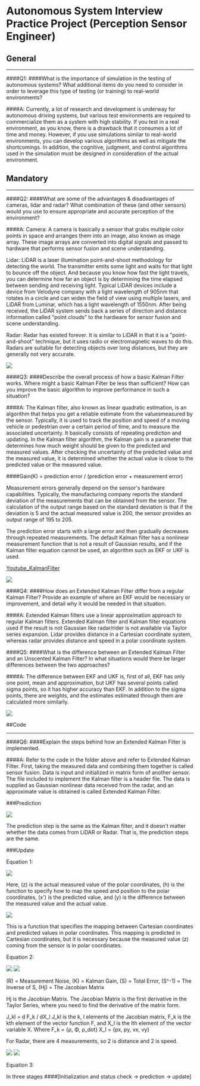 # Autonomous System Interview Practice Project (Perception Sensor Engineer)

## General

---
####Q1:
####What is the importance of simulation in the testing of autonomous systems? What additional items do you need to consider in order to leverage this type of testing (or training) to real-world environments?

####A:
Currently, a lot of research and development is underway for autonomous driving systems, but various test environments are required to commercialize them as a system with high stability. If you test in a real environment, as you know, there is a drawback that it consumes a lot of time and money. However, if you use simulations similar to real-world environments, you can develop various algorithms as well as mitigate the shortcomings. In addition, the cognitive, judgment, and control algorithms used in the simulation must be designed in consideration of the actual environment.

## Mandatory

---
####Q2: 
####What are some of the advantages & disadvantages of cameras, lidar and radar? What combination of these (and other sensors) would you use to ensure appropriate and accurate perception of the environment?

####A:
Camera: A camera is basically a sensor that grabs multiple color points in space and arranges them into an image, also known as image array. These image arrays are converted into digital signals and passed to hardware that performs sensor fusion and scene understanding.

Lidar: LiDAR is a laser illumination point-and-shoot methodology for detecting the world. The transmitter emits some light and waits for that light to bounce off the object. And because you know how fast the light travels, you can determine how far an object is by determining the time elapsed between sending and receiving light. Typical LiDAR devices include a device from Velodyne company with a light wavelength of 905nm that rotates in a circle and can widen the field of view using multiple lasers, and LiDAR from Luminar, which has a light wavelength of 1550nm. After being received, the LiDAR system sends back a series of direction and distance information called "point clouds" to the hardware for sensor fusion and scene understanding.

Radar: Radar has existed forever. It is similar to LiDAR in that it is a "point-and-shoot" technique, but it uses radio or electromagnetic waves to do this. Radars are suitable for detecting objects over long distances, but they are generally not very accurate.

<img src = "./imgs/ADAS.JPG"/>

####Q3:
####Describe the overall process of how a basic Kalman Filter works. Where might a basic Kalman Filter be less than sufficient? How can you improve the basic algorithm to improve performance in such a situation?

####A:
The Kalman filter, also known as linear quadratic estimation, is an algorithm that helps you get a reliable estimate from the values ​​measured by the sensor. Typically, it is used to track the position and speed of a moving vehicle or pedestrian over a certain period of time, and to measure the associated uncertainty. It basically consists of repeating prediction and updating.
In the Kalman filter algorithm, the Kalman gain is a parameter that determines how much weight should be given to the predicted and measured values. After checking the uncertainty of the predicted value and the measured value, it is determined whether the actual value is close to the predicted value or the measured value.

####Gain(K) = prediction error / (prediction error + measurement error)

Measurement errors generally depend on the sensor's hardware capabilities. Typically, the manufacturing company reports the standard deviation of the measurements that can be obtained from the sensor. The calculation of the output range based on the standard deviation is that if the deviation is 5 and the actual measured value is 200, the sensor provides an output range of 195 to 205.

The prediction error starts with a large error and then gradually decreases through repeated measurements. The default Kalman filter has a nonlinear measurement function that is not a result of Gaussian results, and if the Kalman filter equation cannot be used, an algorithm such as EKF or UKF is used. 

[Youtube_KalmanFilter](https://www.youtube.com/watch?v=Fuy73n6_bBc)

<img src = "./imgs/KF.JPG"/>

####Q4: 
####How does an Extended Kalman Filter differ from a regular Kalman Filter? Provide an example of where an EKF would be necessary or improvement, and detail why it would be needed in that situation.

####A:
Extended Kalman filters use a linear approximation approach to regular Kalman filters. Extended Kalman filter and Kalman filter equations used if the result is not Gaussian like radar/rider is not available via Taylor series expansion. Lidar provides distance in a Cartesian coordinate system, whereas radar provides distance and speed in a polar coordinate system.

####Q5:
####What is the difference between an Extended Kalman Filter and an Unscented Kalman Filter? In what situations would there be larger differences between the two approaches?

####A:
The difference between EKF and UKF is, first of all, EKF has only one point, mean and approximation, but UKF has several points called sigma points, so it has higher accuracy than EKF. In addition to the sigma points, there are weights, and the estimates estimated through them are calculated more similarly.

<img src = "./imgs/UKF.JPG"/>

##Code

___
####Q6:
####Explain the steps behind how an Extended Kalman Filter is implemented.

####A:
Refer to the code in the folder above and refer to Extended Kalman Filter.
First, taking the measured data and combining them together is called sensor fusion.
Data is input and initialized in matrix form of another sensor. The file included to implement the Kalman filter is a header file.
The data is supplied as Gaussian nonlinear data received from the radar, and an approximate value is obtained is called Extended Kalman Filter.

###Prediction

<img src = "./imgs/prediction.JPG"/>

The prediction step is the same as the Kalman filter, and it doesn't matter whether the data comes from LiDAR or Radar. That is, the prediction steps are the same.

###Update

Equation 1:

<img src = "./imgs/update.JPG"/>

Here, (z) is the actual measured value of the polar coordinates, (h) is the function to specify how to map the speed and position to the polar coordinates, (x') is the predicted value, and (y) is the difference between the measured value and the actual value.

<img src = "./imgs/Hmatirx.JPG"/>

This is a function that specifies the mapping between Cartesian coordinates and predicted values in polar coordinates. This mapping is predicted in Cartesian coordinates, but it is necessary because the measured value (z) coming from the sensor is in polar coordinates.


Equation 2:

<img src = "./imgs/equation2.JPG"/>

<img src = "./imgs/equation22.JPG"/>

(R) = Measurement Noise, (K) = Kalman Gain, (S) = Total Error, (S^-1) = The Inverse of S, (Hj) = The Jacobian Matrix


Hj is the Jacobian Matrix. The Jacobian Matrix is the first derivative in the Taylor Series, where you need to find the derivative of the matrix form.

J_kl = d F_k / dX_l J_kl is the k, l elements of the Jacobian matrix, F_k is the kth element of the vector function F, and X_l is the lth element of the vector variable X. Where F_k = {ρ, Φ, ρ_dot} X_l = {px, py, vx, vy}

For Radar, there are 4 measurements, so 2 is distance and 2 is speed.

<img src = "./imgs/jacobian.JPG"/>

<img src = "./imgs/jacobian_after_derivatives.JPG"/>

Equation 3:

In three stages
####[Initialization and status check -> prediction -> update]